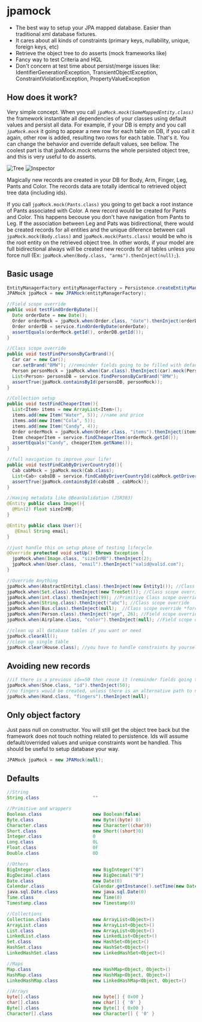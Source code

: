 # jpamock

 * The best way to setup your JPA mapped database. Easier than traditional xml database fixtures.
 * It cares about all kinds of constraints (primary keys, nullability, unique, foreign keys, etc)
 * Retrieve the object tree to do asserts (mock frameworks like)
 * Fancy way to test Criteria and HQL
 * Don't concern at test time about persist/merge issues like: IdentifierGenerationException, TransientObjectException, ConstraintViolationException, PropertyValueException

## How does it work?
 Very simple concept. When you call *`jpaMock.mock(SomeMappedEntity.class)`* the framework instantiate all dependencies of your classes using default values and persist all data. For example, if your DB is empty and you call *`jpaMock.mock`* it going to appear a new row for each table on DB, if you call it again, other row is added, resulting two rows for each table. That's it. You can change the behavior and override default values, see bellow. The coolest part is that jpaMock.mock returns the whole persisted object tree, and this is very useful to do asserts.
 
![Tree](https://i.minus.com/iIJ2BeV44LcxJ.jpg)
![Inspector](https://i.minus.com/ibt6HJmWaBTBlN.jpg)

 Magically new records are created in your DB for Body, Arm, Finger, Leg, Pants and Color. The records data are totally identical to retrieved object tree data (including ids).

If you call `jpaMock.mock(Pants.class)` you going to get back a root instance of Pants associated with Color. A new record would be created for Pants and Color. This happens becouse you don't have navigation from Pants to Leg. If the association between Leg and Pats was bidirectional, there would be created records for all entities and the unique diference between call `jpaMock.mock(Body.class)` and `jpaMock.mock(Pants.class)` would be  who is the root entity on the retrieved object tree. In other words, if your model are full bidirectional always will be created new records for all tables unless you force null (Ex: `jpaMock.when(Body.class, "arms").thenInject(null);`).

## Basic usage

```java
EntityManagerFactory entityManagerFactory = Persistence.createEntityManagerFactory("myUnitName");
JPAMock jpaMock = new JPAMock(entityManagerFactory);
```

```java
//Field scope override
public void testFindOrderByDate(){
  Date orderDate = new Date();
  Order orderMock = jpaMock.when(Order.class, "date").thenInject(orderDate).mock(Order.class);
  Order orderDB = service.findOrderByDate(orderDate);
  assertEquals(orderMock.getId(), orderDB.getId());
}
```

```java
//Class scope override
public void testFindPersonsByCarBrand(){
  Car car = new Car();
  car.setBrand("BMW"); //remainder fields going to be filled with default values
  Person personMock = jpaMock.when(Car.class).thenInject(car).mock(Person.class);
  List<Person> personsDB = service.findPersonsByCarBrand("BMW");
  assertTrue(jpaMock.containsById(personsDB, personMock));
}
```

```java
//Collection setup
public void testFindCheaperItem(){
  List<Item> items = new ArrayList<Item>();
  items.add(new Item("Water", 5)); //name and price
  items.add(new Item("Cola", 5));
  items.add(new Item("Candy", 4));
  Order orderMock = jpaMock.when(Order.class, "items").thenInject(items).mock(Order.class);
  Item cheaperItem = service.findCheaperItem(orderMock.getId());
  assertEquals("Candy", cheaperItem.getName());
}
```

```java
//full navigation to improve your life!
public void testFindCabByDriverCountryId(){
  Cab cabMock = jpaMock.mock(Cab.class);
  List<Cab> cabsDB = service.findCabByDriverCountryId(cabMock.getDriver().getCountry().getId());
  assertTrue(jpaMock.containsById(cabsDB , cabMock));
}
```

```java
//Having metadata like @BeanValidation (JSR303)
@Entity public class Image(){
  @Min(2) Float sizeInMB;
}

@Entity public class User(){
   @Email String email;
}

//just handle this on setup phase of testing lifecycle
@Override protected void setUp() throws Exception {
  jpaMock.when(Image.class, "sizeInMB").thenInject(2);
  jpaMock.when(User.class, "email").thenInject("valid@valid.com");
}
```

```java
//Override Anything
jpaMock.when(AbstractEntity1.class).thenInject(new Entity1()); //Class scope override
jpaMock.when(Set.class).thenInject(new TreeSet()); //Class scope override
jpaMock.when(int.class).thenInject(99); //Primitive Class scope override
jpaMock.when(String.class).thenInject("abc"); //Class scope override
jpaMock.when(Bus.class).thenInject(null);  //Class scope override *force null*
jpaMock.when(Person.class).thenInject("age", 26); //Field scope override
jpaMock.when(Airplane.class, "color").thenInject(null); //Field scope override *force null*
```

```java
//clean up all database tables if you want or need
jpaMock.clearAll(); 
//clean up single table
jpaMock.clear(House.class); //you have to handle constraints by yourself
```

## Avoiding new records

```java
//if there is a previous id==50 then reuse it (remainder fields going to be filled with default values), else create a new row
jpaMock.when(Shoe.class, "id").thenInject(50); 
//no fingers would be created, unless there is an alternative path to navegate to finger from hand
jpaMock.when(Hand.class, "fingers").thenInject(null); 
```

## Only object factory

Just pass null on constructor. You will still get the object tree back but the framework does not touch nothing related to persistence. Ids will assume default/overrided values and unique constraints wont be handled. This should be useful to setup database your way.
```java
JPAMock jpaMock = new JPAMock(null);
```

## Defaults

```java
//String
String.class                    ""

//Primitive and wrappers
Boolean.class                   new Boolean(false)
Byte.class                      new Byte((byte) 0)
Character.class                 new Character((char)0)
Short.class                     new Short((short)0)
Integer.class                   0
Long.class                      0L
Float.class                     0F
Double.class                    0D

//Others
BigInteger.class                new BigInteger("0")             
BigDecimal.class                new BigDecimal("0")             
Date.class                      new Date(0)             
Calendar.class                  Calendar.getInstance().setTime(new Date(0)) 
java.sql.Date.class             new java.sql.Date(0)            
Time.class                      new Time(0)             
Timestamp.class                 new Timestamp(0)                

//Collections
Collection.class                new ArrayList<Object>()
ArrayList.class                 new ArrayList<Object>()
List.class                      new ArrayList<Object>()
LinkedList.class                new LinkedList<Object>()                
Set.class                       new HashSet<Object>()
HashSet.class                   new HashSet<Object>()           
LinkedHashSet.class             new LinkedHashSet<Object>()             

//Maps
Map.class                       new HashMap<Object, Object>()
HashMap.class                   new HashMap<Object, Object>()           
LinkedHashMap.class             new LinkedHashMap<Object, Object>()             

//Arrays
byte[].class                    new byte[] { 0x00 }             
char[].class                    new char[] { '0' }              
Byte[].class                    new Byte[] { 0x00 }             
Character[].class               new Character[] { '0' }    
```
